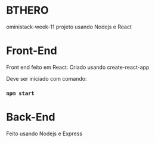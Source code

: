 # BTHERO
oministack-week-11 projeto usando Nodejs e React

# Front-End
Front end feito em React.
Criado usando create-react-app

Deve ser iniciado com comando:
### `npm start`

# Back-End
Feito usando Nodejs e Express
